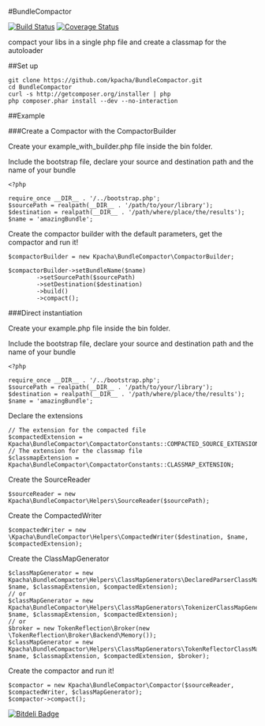 #BundleCompactor

[![Build Status](https://secure.travis-ci.org/kpacha/BundleCompactor.png?branch=master)](https://travis-ci.org/kpacha/BundleCompactor) [![Coverage Status](https://coveralls.io/repos/kpacha/BundleCompactor/badge.png)](https://coveralls.io/r/kpacha/BundleCompactor)

compact your libs in a single php file and create a classmap for the autoloader

##Set up

    git clone https://github.com/kpacha/BundleCompactor.git
    cd BundleCompactor
    curl -s http://getcomposer.org/installer | php
    php composer.phar install --dev --no-interaction


##Example

###Create a Compactor with the CompactorBuilder

Create your example_with_builder.php file inside the bin folder.

Include the bootstrap file, declare your source and destination path and the name of your bundle

    <?php
    
    require_once __DIR__ . '/../bootstrap.php';
    $sourcePath = realpath(__DIR__ . '/path/to/your/library');
    $destination = realpath(__DIR__ . '/path/where/place/the/results');
    $name = 'amazingBundle';


Create the compactor builder with the default parameters, get the compactor and run it!

    $compactorBuilder = new Kpacha\BundleCompactor\CompactorBuilder;

    $compactorBuilder->setBundleName($name)
            ->setSourcePath($sourcePath)
            ->setDestination($destination)
            ->build()
            ->compact();


###Direct instantiation

Create your example.php file inside the bin folder.

Include the bootstrap file, declare your source and destination path and the name of your bundle

    <?php
    
    require_once __DIR__ . '/../bootstrap.php';
    $sourcePath = realpath(__DIR__ . '/path/to/your/library');
    $destination = realpath(__DIR__ . '/path/where/place/the/results');
    $name = 'amazingBundle';
    

Declare the extensions

    // The extension for the compacted file
    $compactedExtension = Kpacha\BundleCompactor\CompactatorConstants::COMPACTED_SOURCE_EXTENSION;
    // The extension for the classmap file
    $classmapExtension = Kpacha\BundleCompactor\CompactatorConstants::CLASSMAP_EXTENSION;

Create the SourceReader

    $sourceReader = new Kpacha\BundleCompactor\Helpers\SourceReader($sourcePath);

Create the CompactedWriter

    $compactedWriter = new \Kpacha\BundleCompactor\Helpers\CompactedWriter($destination, $name, $compactedExtension);

Create the ClassMapGenerator

    $classMapGenerator = new Kpacha\BundleCompactor\Helpers\ClassMapGenerators\DeclaredParserClassMapGenerator($destination, $name, $classmapExtension, $compactedExtension);
    // or
    $classMapGenerator = new Kpacha\BundleCompactor\Helpers\ClassMapGenerators\TokenizerClassMapGenerator($destination, $name, $classmapExtension, $compactedExtension);
    // or
    $broker = new TokenReflection\Broker(new \TokenReflection\Broker\Backend\Memory());
    $classMapGenerator = new Kpacha\BundleCompactor\Helpers\ClassMapGenerators\TokenReflectorClassMapGenerator($destination, $name, $classmapExtension, $compactedExtension, $broker);

Create the compactor and run it!

    $compactor = new Kpacha\BundleCompactor\Compactor($sourceReader, $compactedWriter, $classMapGenerator);
    $compactor->compact();



[![Bitdeli Badge](https://d2weczhvl823v0.cloudfront.net/kpacha/bundlecompactor/trend.png)](https://bitdeli.com/free "Bitdeli Badge")


